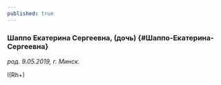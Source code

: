 ```yaml
---
published: true
---
```


### Шаппо Екатерина Сергеевна, (дочь)  {#Шаппо-Екатерина-Сергеевна}

_род. 9.05.2019, г. Минск._

I(Rh+)
